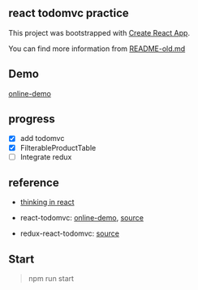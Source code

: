 ## react todomvc practice

This project was bootstrapped with [Create React App](https://github.com/facebookincubator/create-react-app).

You can find more information from [README-old.md](https://github.com/jerryni/react-redux-practice/blob/master/README-old.md)

## Demo

[online-demo](https://jerryni.github.io/react-redux-practice/build/index.html)

## progress

- [x] add todomvc
- [x] FilterableProductTable 
- [ ] Integrate redux

## reference

- [thinking in react](https://reactjs.org/docs/thinking-in-react.html)

- react-todomvc: [online-demo](http://todomvc.com/examples/react/#/), [source](https://github.com/tastejs/todomvc/tree/master/examples/react)

- redux-react-todomvc: [source](https://github.com/reactjs/redux/tree/master/examples/todomvc)


## Start

> npm run start
